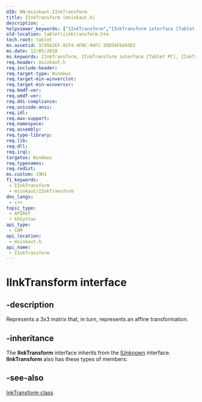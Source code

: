 ```yaml
---
UID: NN:msinkaut.IInkTransform
title: IInkTransform (msinkaut.h)
description: .
helpviewer_keywords: ["IInkTransform","IInkTransform interface [Tablet PC]","IInkTransform interface [Tablet PC]","described","msinkaut/IInkTransform","tablet.iinktransform"]
old-location: tablet\iinktransform.htm
tech.root: tablet
ms.assetid: 1C9562EF-8CF4-4F0C-94FC-3ED54F6493E5
ms.date: 12/05/2018
ms.keywords: IInkTransform, IInkTransform interface [Tablet PC], IInkTransform interface [Tablet PC],described, msinkaut/IInkTransform, tablet.iinktransform
req.header: msinkaut.h
req.include-header: 
req.target-type: Windows
req.target-min-winverclnt: 
req.target-min-winversvr: 
req.kmdf-ver: 
req.umdf-ver: 
req.ddi-compliance: 
req.unicode-ansi: 
req.idl: 
req.max-support: 
req.namespace: 
req.assembly: 
req.type-library: 
req.lib: 
req.dll: 
req.irql: 
targetos: Windows
req.typenames: 
req.redist: 
ms.custom: 19H1
f1_keywords:
 - IInkTransform
 - msinkaut/IInkTransform
dev_langs:
 - c++
topic_type:
 - APIRef
 - kbSyntax
api_type:
 - COM
api_location:
 - msinkaut.h
api_name:
 - IInkTransform
---
```


# IInkTransform interface


## -description

Represents a 3x3 matrix that, in turn, represents an affine transformation.

## -inheritance

The <b>IInkTransform</b> interface inherits from the <a href="/windows/desktop/api/unknwn/nn-unknwn-iunknown">IUnknown</a> interface. <b>IInkTransform</b> also has these types of members:

## -see-also

[InkTransform class](/windows/win32/tablet/inktransform-class)
